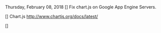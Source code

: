 Thursday, February 08, 2018
[] Fix chart.js on Google App Engine Servers. 

[] Chart.js
	http://www.chartjs.org/docs/latest/

[] 